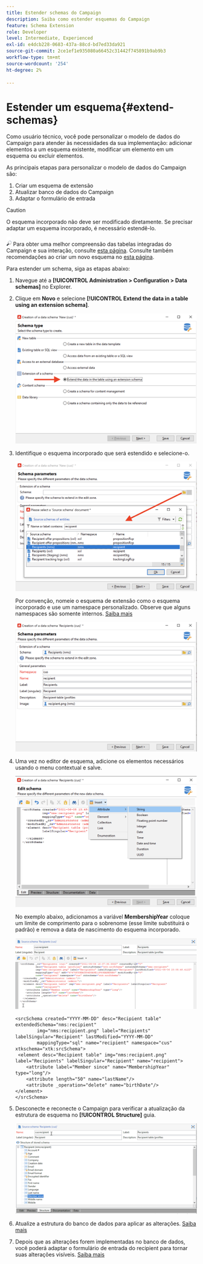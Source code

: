 ```yaml
---
title: Estender schemas do Campaign
description: Saiba como estender esquemas do Campaign
feature: Schema Extension
role: Developer
level: Intermediate, Experienced
exl-id: e4dcb228-0683-437a-88cd-bd7ed33da921
source-git-commit: 2ce1ef1e935080a66452c31442f745891b9ab9b3
workflow-type: tm+mt
source-wordcount: '254'
ht-degree: 2%

---
```


# Estender um esquema{#extend-schemas}

Como usuário técnico, você pode personalizar o modelo de dados do Campaign para atender às necessidades da sua implementação: adicionar elementos a um esquema existente, modificar um elemento em um esquema ou excluir elementos.

As principais etapas para personalizar o modelo de dados do Campaign são:

1. Criar um esquema de extensão
1. Atualizar banco de dados do Campaign
1. Adaptar o formulário de entrada

>[!CAUTION]
>O esquema incorporado não deve ser modificado diretamente. Se precisar adaptar um esquema incorporado, é necessário estendê-lo.

![](../assets/do-not-localize/glass.png) Para obter uma melhor compreensão das tabelas integradas do Campaign e sua interação, consulte [esta página](datamodel.md). Consulte também recomendações ao criar um novo esquema no [esta página](create-schema.md).

Para estender um schema, siga as etapas abaixo:

1. Navegue até a **[!UICONTROL Administration > Configuration > Data schemas]** no Explorer.
1. Clique em **Novo** e selecione **[!UICONTROL Extend the data in a table using an extension schema]**.

   ![](assets/extend-schema-option.png)

1. Identifique o esquema incorporado que será estendido e selecione-o.

   ![](assets/extend-schema-select.png)

   Por convenção, nomeie o esquema de extensão como o esquema incorporado e use um namespace personalizado.  Observe que alguns namespaces são somente internos. [Saiba mais](schemas.md#reserved-namespaces)

   ![](assets/extend-schema-validate.png)

1. Uma vez no editor de esquema, adicione os elementos necessários usando o menu contextual e salve.

   ![](assets/extend-schema-edit.png)

   No exemplo abaixo, adicionamos a variável **MembershipYear** coloque um limite de comprimento para o sobrenome (esse limite substituirá o padrão) e remova a data de nascimento do esquema incorporado.

   ![](assets/extend-schema-sample.png)

   ```
   <srcSchema created="YYYY-MM-DD" desc="Recipient table" extendedSchema="nms:recipient"
           img="nms:recipient.png" label="Recipients" labelSingular="Recipient" lastModified="YYYY-MM-DD"
           mappingType="sql" name="recipient" namespace="cus" xtkschema="xtk:srcSchema">
    <element desc="Recipient table" img="nms:recipient.png" label="Recipients" labelSingular="Recipient" name="recipient">
       <attribute label="Member since" name="MembershipYear" type="long"/>
       <attribute length="50" name="lastName"/>
       <attribute _operation="delete" name="birthDate"/>
   </element>
   </srcSchema>
   ```

1. Desconecte e reconecte o Campaign para verificar a atualização da estrutura de esquema no **[!UICONTROL Structure]** guia.

   ![](assets/extend-schema-structure.png)

1. Atualize a estrutura do banco de dados para aplicar as alterações. [Saiba mais](update-database-structure.md)

1. Depois que as alterações forem implementadas no banco de dados, você poderá adaptar o formulário de entrada do recipient para tornar suas alterações visíveis. [Saiba mais](forms.md)
